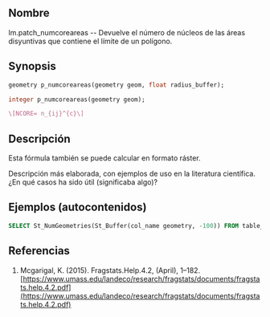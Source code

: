 ## Nombre
lm.patch_numcoreareas --  Devuelve el número de núcleos de las áreas disyuntivas que contiene el límite de un polígono.

## Synopsis

```sql
geometry p_numcoreareas(geometry geom, float radius_buffer);

integer p_numcoreareas(geometry geom);
```

```tex
\[NCORE= n_{ij}^{c}\]
```

## Descripción

Esta fórmula también se puede calcular en formato ráster.

Descripción más elaborada, con ejemplos de uso en la literatura científica. ¿En qué casos ha sido útil (significaba algo)?


## Ejemplos (autocontenidos)


```sql
SELECT St_NumGeometries(St_Buffer(col_name geometry, -100)) FROM table_name;
```

## Referencias

1. Mcgarigal, K. (2015). Fragstats.Help.4.2, (April), 1–182. [https://www.umass.edu/landeco/research/fragstats/documents/fragstats.help.4.2.pdf](https://www.umass.edu/landeco/research/fragstats/documents/fragstats.help.4.2.pdf)
